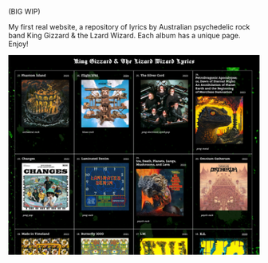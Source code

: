 (BIG WIP)

My first real website, a repository of lyrics by Australian psychedelic rock band King Gizzard & the Lzard Wizard. Each album has a unique page. Enjoy!

<img src="https://github.com/raygba/kglw-lyrics/blob/main/screenshot.png" alt="Screenshot of the beginning of a grid of King Gizzard albums beginning with the most recent.">
